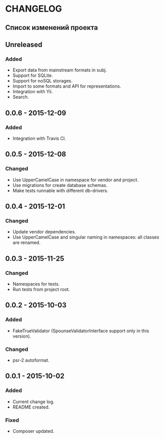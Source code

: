 # CHANGELOG 

## Список изменений проекта

## Unreleased
### Added
- Export data from mainstream formats in subj. 
- Support for SQLite. 
- Support for noSQL storages. 
- Import to some formats and API for representations.
- Integration with Yii.   
- Search.

## 0.0.6 - 2015-12-09
### Added
- Integration with Travis CI.

## 0.0.5 - 2015-12-08
### Changed
- Use UpperCamelCase in namespace for vendor and project.  
- Use migrations for create database schemas.
- Make tests runnable with different db-drivers.

## 0.0.4 - 2015-12-01
### Changed
- Update vendor dependencies. 
- Use UpperCamelCase and singular naming in namespaces: all classes are renamed. 

## 0.0.3 - 2015-11-25
### Changed
- Namespaces for tests. 
- Run tests from project root. 

## 0.0.2 - 2015-10-03
### Added
- FakeTrueValidator (SpounseValidatorInterface support only in this version). 
  
### Changed
- psr-2 autoformat. 

## 0.0.1 - 2015-10-02
### Added
- Current change log. 
- README created.  

### Fixed
- Composer updated.
 
